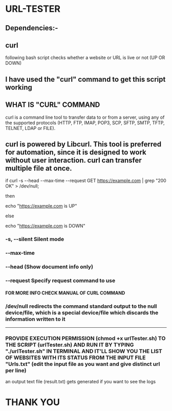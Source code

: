 # URL-TESTER

## Dependencies:-
  curl
----------------------------------------------------------------------------------------------------------------------------------------
following bash script checks whether a website or URL is live or not (UP OR DOWN)

I have used the "curl" command to get this script working
-----------------------------------------------------------------------------------------------------------------------------------------
## WHAT IS "CURL" COMMAND
curl is a command line tool to transfer data to or from a server, using any of the supported protocols (HTTP, FTP, IMAP, POP3, SCP, SFTP, SMTP, TFTP, TELNET, LDAP or FILE). 

curl is powered by Libcurl. This tool is preferred for automation, since it is designed to work without user interaction. curl can transfer multiple file at once.
------------------------------------------------------------------------------------------------------------------------------------------
if curl -s --head --max-time <TIME IN SECONDS>  --request GET https://example.com | grep "200 OK" > /dev/null;
  
then 
  
   echo "https://example.com is UP"
   
else

   echo "https://example.com is DOWN"
 
### -s, --silent        Silent mode
### --max-time <TIME IN SECONDS>
### --head          (Show document info only)
### --request <command> Specify request command to use
#### FOR MORE INFO CHECK MANUAL OF CURL COMMAND
### /dev/null redirects the command standard output to the null device/file, which is a special device/file which discards the information written to it
------------------------------------------------------------------------------------------------------------------------------------------
### PROVIDE EXECUTION PERMISSION (chmod +x urlTester.sh) TO THE SCRIPT (urlTester.sh) AND RUN IT BY TYPING "./urlTester.sh" IN TERMINAL AND IT'LL SHOW YOU THE LIST OF WEBSITES WITH ITS STATUS FROM THE INPUT FILE "Urls.txt" (edit the input file as you want and give distinct url per line)

an output text file (result.txt) gets generated if you want to see the logs

# THANK YOU
